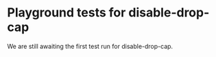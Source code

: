# Playground tests for disable-drop-cap
We are still awaiting the first test run for disable-drop-cap.
